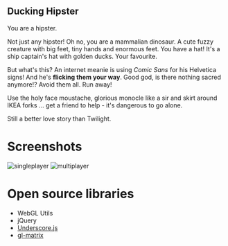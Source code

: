 ## Ducking Hipster

You are a hipster.

Not just any hipster! Oh no, you are a mammalian dinosaur. A cute fuzzy creature with big feet, tiny hands and enormous feet. You have a hat! It's a ship captain's hat with golden ducks. Your favourite.

But what's this? An internet meanie is using _Comic Sans_ for his Helvetica signs! And he's __flicking them your way__. Good god, is there nothing sacred anymore!? Avoid them all. Run away!

Use the holy face moustache, glorious monocle like a sir and skirt around IKEA forks ... get a friend to help - it's dangerous to go alone.

Still a better love story than Twilight.

# Screenshots

<img src="http://psywerx.github.com/game-off-2012/res/s2.png" alt="singleplayer" />
<img src="http://psywerx.github.com/game-off-2012/res/s5.png" alt="multiplayer" />

# Open source libraries

* WebGL Utils
* jQuery
* [Underscore.js](https://github.com/documentcloud/underscore)
* [gl-matrix](https://github.com/toji/gl-matrix)

